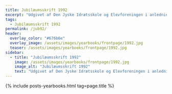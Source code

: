 ```yaml
---
title: Jubilæumsskrift 1992
excerpt: "Udgivet af Den Jyske Idrætsskole og Elevforeningen i anledning af Den Jyske Idrætsskoles 50 års jubilæum."
tags:
  - Jubilæumsskrift 1992
permalink: /jub92/
header:
  overlay_color: "#676b6e"
  overlay_image: /assets/images/yearbooks/frontpage/1992.jpg
  teaser: /assets/images/yearbooks/frontpage/1992.jpg
sidebar:
  - title: "Jubilæumsskrift 1992"
    image: /assets/images/yearbooks/frontpage/1992.jpg
    image_alt: "Jubilæumsskrift 1992"
    text: "Udgivet af Den Jyske Idrætsskole og Elevforeningen i anledning af Den Jyske Idrætsskoles 50 års jubilæum."
---
```


{% include posts-yearbooks.html tag=page.title %}
